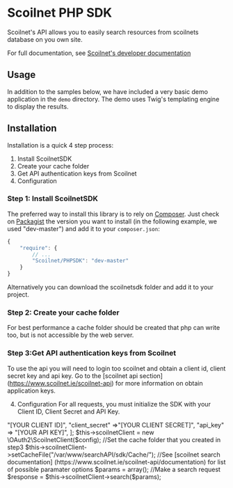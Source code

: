 Scoilnet PHP SDK
=============

Scoilnet's API allows you to easily search resources from scoilnets database on you own site.

For full documentation, see [Scoilnet's developer documentation](https://www.scoilnet.com/scoilnet-api/documentation)

Usage
-----

In addition to the samples below, we have included a very basic demo application in the `demo` directory. The demo uses 
Twig's templating engine to display the results. 

## Installation

Installation is a quick 4 step process:

1. Install ScoilnetSDK
2. Create your cache folder
3. Get API authentication keys from Scoilnet
4. Configuration

### Step 1: Install ScoilnetSDK
The preferred way to install this library is to rely on [Composer](http://getcomposer.org).
Just check on [Packagist](http://packagist.org/packages/) the version you want to install (in the following example, we used "dev-master") and add it to your `composer.json`:
``` js
{
    "require": {
        // ...
        "Scoilnet/PHPSDK": "dev-master"
    }
}
```

Alternatively you can download the scoilnetsdk folder and add it to your project.

### Step 2: Create your cache folder
For best performance a cache folder should be created that php can write too, but is not accessible by the web server.

### Step 3:Get API authentication keys from Scoilnet
To use the api you will need to login too scoilnet and obtain a client id, client secret key and api key. Go to the [scoilnet api section] (https://www.scoilnet.ie/scoilnet-api) for more information
on obtain application keys.

4. Configuration
For all requests, you must initialize the SDK with your Client ID, Client Secret and API Key.

<?php
    require '../scoilnetsdk/ScoilnetClient.php';

    $config = [
                "client_id" =>"[YOUR CLIENT ID]",
                "client_secret" =>"[YOUR CLIENT SECRET]",
                "api_key" => "[YOUR API KEY]",
                ];
        
    $this->scoilnetClient = new \OAuth2\ScoilnetClient($config);
    
    //Set the cache folder that you created in step3
    $this->scoilnetClient->setCacheFile("/var/www/searchAPI/sdk/Cache/");

    //See [scoilnet search documentation] (https://www.scoilnet.ie/scoilnet-api/documentation) for list of possible paramater options
    $params = array();

    //Make a search request
    $response = $this->scoilnetClient->search($params);
    
